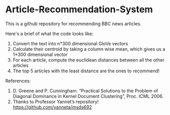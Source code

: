 # Article-Recommendation-System
This is a github repository for recommending BBC news articles.

Here's a brief of what the code looks like:

1. Convert the text into n*300 dimensional GloVe vectors
2. Calculate their centroid by taking a column wise mean, which gives us a 1*300 dimensional vector
3. For each article, compute the euclidean distances between all the other articles
4. The top 5 articles with the least distance are the ones to recommend!

References:
1. D. Greene and P. Cunningham. “Practical Solutions to the Problem of Diagonal Dominance in Kernel Document Clustering”, Proc. ICML 2006.
2. Thanks to Professor Yannet’s repository! https://github.com/yanneta/msds692
